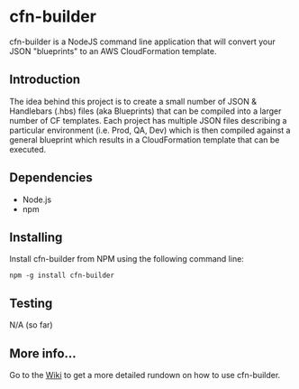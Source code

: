 # cfn-builder

cfn-builder is a NodeJS command line application that will convert your JSON "blueprints" to an
AWS CloudFormation template.

## Introduction

The idea behind this project is to create a small number of JSON & Handlebars (.hbs) files (aka Blueprints) that
can be compiled into a larger number of CF templates.  Each project has multiple JSON files
describing a particular environment (i.e. Prod, QA, Dev) which is then compiled against a general blueprint
which results in a CloudFormation template that can be executed.

## Dependencies

* Node.js
* npm

## Installing

Install cfn-builder from NPM using the following command line:

    npm -g install cfn-builder

## Testing

N/A (so far)

## More info...

Go to the [Wiki](https://github.com/KangarooBox/cfn-builder/wiki) to get a more detailed rundown on how to use cfn-builder.
